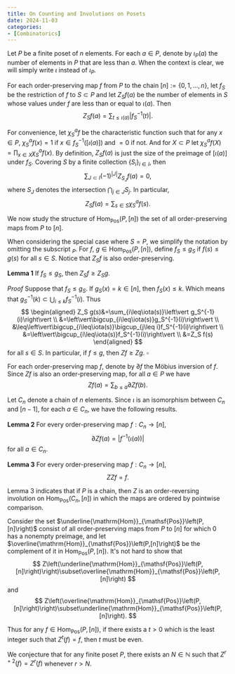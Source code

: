 ```yaml
---
title: On Counting and Involutions on Posets
date: 2024-11-03
categories: 
- [Combinatorics]
---
```


Let $P$ be a finite poset of $n$ elements. For each $a\in P$, denote by $\iota_P(a)$ the number of elements in $P$ that are less than $a$. When the context is clear, we will simply write $\iota$ instead of $\iota_P$. 

For each order-preserving map $f$ from $P$ to the chain $[n]:=\{0,1,\ldots,n\}$, let $f_S$ be the restriction of $f$ to $S\subset P$ and let $Z_Sf(a)$ be the number of elements in $S$ whose values under $f$ are less than or equal to $\iota(a)$. Then
$$
    Z_Sf(a)=\sum_{t\leq\iota(a)}\left\vert f_S^{-1}(t)\right\vert.
$$

For convenience, let $\chi_S^a f$ be the characteristic function such that for any $x\in P$, $\chi_S^a f(x)=1$ if $x\in f_S^{-1}\left([\iota(a)]\right)$ and $=0$ if not. And for $X\subset P$ let $\chi_S^a f(X)=\prod_{x\in X}\chi_S^a f(x)$. By definition, $Z_Sf(a)$ is just the size of the preimage of $[\iota(a)]$ under $f_S$. Covering $S$ by a finite collection $\{S_i\}_{i\in I}$, then
$$
    \sum_{J\subset I}{(-1)}^{\vert J\vert}Z_{S_J}f(a)=0,
$$
where $S_J$ denotes the intersection $\bigcap_{j\in J}S_j$. In particular, 
$$
    Z_Sf(a)=\sum_{s\in S}\chi_S^a f(s).
$$


We now study the structure of $\mathrm{Hom}_{\mathsf{Pos}}\left(P,[n]\right)$ the set of all order-preserving maps from $P$ to $[n]$.

When considering the special case where $S = P$, we simplify the notation by omitting the subscript$\:_P$. 
For $f$, $g\in\mathrm{Hom}_{\mathsf{Pos}}\left(P,[n]\right)$, define $f_S\leq g_S$ if $f(s)\leq g(s)$ for all $s\in S$. Notice that $Z_S f$ is also order-preserving. 


__Lemma 1__ If $f_S\leq g_S$, then $Z_S f\geq Z_S g$. 


_Proof_ Suppose that $f_S\leq g_S$. If $g_S(x)=k\in [n]$, then $f_S(x)\leq k$. Which means that $g_S^{-1}(k)\subset\bigcup_{i\leq k}f_S^{-1}(i)$. Thus
$$
\begin{aligned}
        Z_S g(s)&=\sum_{i\leq\iota(s)}\left\vert g_S^{-1}(i)\right\vert \\
        &=\left\vert\bigcup_{i\leq\iota(s)}g_S^{-1}(i)\right\vert \\
        &\leq\left\vert\bigcup_{i\leq\iota(s)}\bigcup_{j\leq i}f_S^{-1}(i)\right\vert \\
        &=\left\vert\bigcup_{i\leq\iota(s)}f_S^{-1}(i)\right\vert \\
        &=Z_S f(s)
\end{aligned}
$$
for all $s\in S$. In particular, if $f\leq g$, then $Zf\geq Zg$. $\square$
 
For each order-preserving map $f$, denote by $\partial f$ the Möbius inversion of $f$. Since $Zf$ is also an order-preserving map, for all $a\in P$ we have
$$
    Zf(a)=\sum_{b\leq a}\partial Zf(b).
$$

Let $C_n$ denote a chain of $n$ elements. Since $\iota$ is an isomorphism between $C_n$ and $[n-1]$, for each $a\in C_n$, we have the following results.

__Lemma 2__ For every order-preserving map $f:C_n\to [n]$,
$$
\partial Zf(a)=\left\vert f^{-1}(\iota(a))\right\vert
$$
for all $a\in C_n$.

__Lemma 3__ For every order-preserving map $f:C_n\to [n]$,
$$
ZZf=f.
$$

Lemma 3 indicates that if $P$ is a chain, then $Z$ is an order-reversing involution on $\mathrm{Hom}_{\mathsf{Pos}}\left(C_n,[n]\right)$ in which the maps are ordered by pointwise comparison. 

Consider the set $\underline{\mathrm{Hom}}_{\mathsf{Pos}}\left(P,[n]\right)$ consist of all order-preserving maps from $P$ to $[n]$ for which 0 has a nonempty preimage, and let $\overline{\mathrm{Hom}}_{\mathsf{Pos}}\left(P,[n]\right)$ be the complement of it in $\mathrm{Hom}_{\mathsf{Pos}}\left(P,[n]\right)$. It's not hard to show that 
$$
Z\left(\underline{\mathrm{Hom}}_{\mathsf{Pos}}\left(P,[n]\right)\right)\subset\overline{\mathrm{Hom}}_{\mathsf{Pos}}\left(P,[n]\right)
$$
and
$$
Z\left(\overline{\mathrm{Hom}}_{\mathsf{Pos}}\left(P,[n]\right)\right)\subset\underline{\mathrm{Hom}}_{\mathsf{Pos}}\left(P,[n]\right).
$$

Thus for any $f\in\mathrm{Hom}_{\mathsf{Pos}}\left(P,[n]\right)$, if there exists a $t>0$ which is the least integer such that $Z^{t}(f)=f$, then $t$ must be even. 

We conjecture that for any finite poset $P$, there exists an $N\in\mathbb{N}$ such that $Z^{r+2}(f)=Z^r(f)$ whenever $r>N$.

